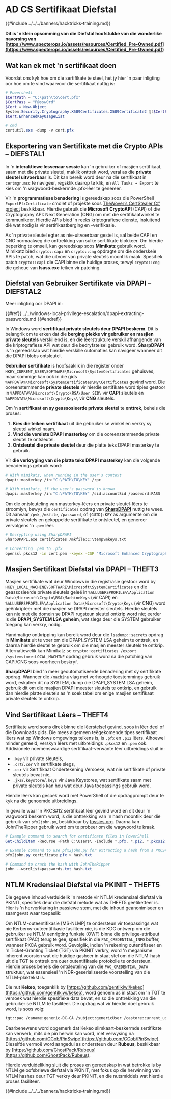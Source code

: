 # AD CS Sertifikaat Diefstal

{{#include ../../../banners/hacktricks-training.md}}

**Dit is 'n klein opsomming van die Diefstal hoofstukke van die wonderlike navorsing van [https://www.specterops.io/assets/resources/Certified_Pre-Owned.pdf](https://www.specterops.io/assets/resources/Certified_Pre-Owned.pdf)**

## Wat kan ek met 'n sertifikaat doen

Voordat ons kyk hoe om die sertifikate te steel, het jy hier 'n paar inligting oor hoe om te vind waarvoor die sertifikaat nuttig is:
```powershell
# Powershell
$CertPath = "C:\path\to\cert.pfx"
$CertPass = "P@ssw0rd"
$Cert = New-Object
System.Security.Cryptography.X509Certificates.X509Certificate2 @($CertPath, $CertPass)
$Cert.EnhancedKeyUsageList

# cmd
certutil.exe -dump -v cert.pfx
```
## Eksportering van Sertifikate met die Crypto APIs – DIEFSTAL1

In 'n **interaktiewe lessenaar sessie** kan 'n gebruiker of masjien sertifikaat, saam met die private sleutel, maklik onttrek word, veral as die **private sleutel uitvoerbaar** is. Dit kan bereik word deur na die sertifikaat in `certmgr.msc` te navigeer, regsklik daarop te klik, en `All Tasks → Export` te kies om 'n wagwoord-beskermde .pfx-lêer te genereer.

Vir 'n **programmatiese benadering** is gereedskap soos die PowerShell `ExportPfxCertificate` cmdlet of projekte soos [TheWover’s CertStealer C# project](https://github.com/TheWover/CertStealer) beskikbaar. Hierdie gebruik die **Microsoft CryptoAPI** (CAPI) of die Cryptography API: Next Generation (CNG) om met die sertifikaatwinkel te kommunikeer. Hierdie APIs bied 'n reeks kriptografiese dienste, insluitend dié wat nodig is vir sertifikaatberging en -verifikasie.

As 'n private sleutel egter as nie-uitvoerbaar gestel is, sal beide CAPI en CNG normaalweg die onttrekking van sulke sertifikate blokkeer. Om hierdie beperking te omseil, kan gereedskap soos **Mimikatz** gebruik word. Mimikatz bied `crypto::capi` en `crypto::cng` opdragte om die onderskeie APIs te patch, wat die uitvoer van private sleutels moontlik maak. Spesifiek patch `crypto::capi` die CAPI binne die huidige proses, terwyl `crypto::cng` die geheue van **lsass.exe** teiken vir patching.

## Diefstal van Gebruiker Sertifikate via DPAPI – DIEFSTAL2

Meer inligting oor DPAPI in:

{{#ref}}
../../windows-local-privilege-escalation/dpapi-extracting-passwords.md
{{#endref}}

In Windows word **sertifikaat private sleutels deur DPAPI beskerm**. Dit is belangrik om te erken dat die **berging plekke vir gebruiker en masjien private sleutels** verskillend is, en die lêerstrukture verskil afhangende van die kriptografiese API wat deur die bedryfstelsel gebruik word. **SharpDPAPI** is 'n gereedskap wat hierdie verskille outomaties kan navigeer wanneer dit die DPAPI blobs ontsleutel.

**Gebruiker sertifikate** is hoofsaaklik in die register onder `HKEY_CURRENT_USER\SOFTWARE\Microsoft\SystemCertificates` gehuisves, maar sommige kan ook in die gids `%APPDATA%\Microsoft\SystemCertificates\My\Certificates` gevind word. Die ooreenstemmende **private sleutels** vir hierdie sertifikate word tipies gestoor in `%APPDATA%\Microsoft\Crypto\RSA\User SID\` vir **CAPI** sleutels en `%APPDATA%\Microsoft\Crypto\Keys\` vir **CNG** sleutels.

Om 'n **sertifikaat en sy geassosieerde private sleutel** te **onttrek**, behels die proses:

1. **Kies die teiken sertifikaat** uit die gebruiker se winkel en verkry sy sleutel winkel naam.
2. **Vind die vereiste DPAPI masterkey** om die ooreenstemmende private sleutel te ontsleutel.
3. **Ontsleutel die private sleutel** deur die platte teks DPAPI masterkey te gebruik.

Vir **die verkryging van die platte teks DPAPI masterkey** kan die volgende benaderings gebruik word:
```bash
# With mimikatz, when running in the user's context
dpapi::masterkey /in:"C:\PATH\TO\KEY" /rpc

# With mimikatz, if the user's password is known
dpapi::masterkey /in:"C:\PATH\TO\KEY" /sid:accountSid /password:PASS
```
Om die ontsleuteling van masterkey-lêers en private sleutel-lêers te stroomlyn, bewys die `certificates` opdrag van [**SharpDPAPI**](https://github.com/GhostPack/SharpDPAPI) nuttig te wees. Dit aanvaar `/pvk`, `/mkfile`, `/password`, of `{GUID}:KEY` as argumente om die private sleutels en gekoppelde sertifikate te ontsleutel, en genereer vervolgens 'n `.pem` lêer.
```bash
# Decrypting using SharpDPAPI
SharpDPAPI.exe certificates /mkfile:C:\temp\mkeys.txt

# Converting .pem to .pfx
openssl pkcs12 -in cert.pem -keyex -CSP "Microsoft Enhanced Cryptographic Provider v1.0" -export -out cert.pfx
```
## Masjien Sertifikaat Diefstal via DPAPI – THEFT3

Masjien sertifikate wat deur Windows in die registrasie gestoor word by `HKEY_LOCAL_MACHINE\SOFTWARE\Microsoft\SystemCertificates` en die geassosieerde private sleutels geleë in `%ALLUSERSPROFILE%\Application Data\Microsoft\Crypto\RSA\MachineKeys` (vir CAPI) en `%ALLUSERSPROFILE%\Application Data\Microsoft\Crypto\Keys` (vir CNG) word geënkripteer met die masjien se DPAPI meester sleutels. Hierdie sleutels kan nie met die domein se DPAPI rugsteun sleutel ontkrip word nie; eerder is die **DPAPI_SYSTEM LSA geheim**, wat slegs deur die SYSTEM gebruiker toegang kan verkry, nodig.

Handmatige ontkripping kan bereik word deur die `lsadump::secrets` opdrag in **Mimikatz** uit te voer om die DPAPI_SYSTEM LSA geheim te onttrek, en daarna hierdie sleutel te gebruik om die masjien meester sleutels te ontkrip. Alternatiewelik kan Mimikatz se `crypto::certificates /export /systemstore:LOCAL_MACHINE` opdrag gebruik word na die patching van CAPI/CNG soos voorheen beskryf.

**SharpDPAPI** bied 'n meer geoutomatiseerde benadering met sy sertifikate opdrag. Wanneer die `/machine` vlag met verhoogde toestemmings gebruik word, eskaleer dit na SYSTEM, dump die DPAPI_SYSTEM LSA geheim, gebruik dit om die masjien DPAPI meester sleutels te ontkrip, en gebruik dan hierdie platte sleutels as 'n soek tabel om enige masjien sertifikaat private sleutels te ontkrip.

## Vind Sertifikaat Lêers – THEFT4

Sertifikate word soms direk binne die lêerstelsel gevind, soos in lêer deel of die Downloads gids. Die mees algemeen teëgekomende tipes sertifikaat lêers wat op Windows omgewings teikens is, is `.pfx` en `.p12` lêers. Alhoewel minder gereeld, verskyn lêers met uitbreidings `.pkcs12` en `.pem` ook. Addisionele noemenswaardige sertifikaat-verwante lêer uitbreidings sluit in:

- `.key` vir private sleutels,
- `.crt`/`.cer` vir sertifikate slegs,
- `.csr` vir Sertifikaat Ondertekening Versoeke, wat nie sertifikate of private sleutels bevat nie,
- `.jks`/`.keystore`/`.keys` vir Java Keystores, wat sertifikate saam met private sleutels kan hou wat deur Java toepassings gebruik word.

Hierdie lêers kan gesoek word met PowerShell of die opdragprompt deur te kyk na die genoemde uitbreidings.

In gevalle waar 'n PKCS#12 sertifikaat lêer gevind word en dit deur 'n wagwoord beskerm word, is die onttrekking van 'n hash moontlik deur die gebruik van `pfx2john.py`, beskikbaar by [fossies.org](https://fossies.org/dox/john-1.9.0-jumbo-1/pfx2john_8py_source.html). Daarna kan JohnTheRipper gebruik word om te probeer om die wagwoord te kraak.
```powershell
# Example command to search for certificate files in PowerShell
Get-ChildItem -Recurse -Path C:\Users\ -Include *.pfx, *.p12, *.pkcs12, *.pem, *.key, *.crt, *.cer, *.csr, *.jks, *.keystore, *.keys

# Example command to use pfx2john.py for extracting a hash from a PKCS#12 file
pfx2john.py certificate.pfx > hash.txt

# Command to crack the hash with JohnTheRipper
john --wordlist=passwords.txt hash.txt
```
## NTLM Kredensiaal Diefstal via PKINIT – THEFT5

Die gegewe inhoud verduidelik 'n metode vir NTLM kredensiaal diefstal via PKINIT, spesifiek deur die diefstal metode wat as THEFT5 geëtiketteer is. Hier is 'n herverklaring in passiewe stem, met die inhoud geanonimiseer en saamgevat waar toepaslik:

Om NTLM-outeentifikasie [MS-NLMP] te ondersteun vir toepassings wat nie Kerberos-outeentifikasie fasiliteer nie, is die KDC ontwerp om die gebruiker se NTLM eenrigting funksie (OWF) binne die privilege-attribuut sertifikaat (PAC) terug te gee, spesifiek in die `PAC_CREDENTIAL_INFO` buffer, wanneer PKCA gebruik word. Gevolglik, indien 'n rekening outentifiseer en 'n Ticket-Granting Ticket (TGT) via PKINIT verkry, word 'n meganisme inherent voorsien wat die huidige gasheer in staat stel om die NTLM-hash uit die TGT te onttrek om ouer outentifikasie protokolle te ondersteun. Hierdie proses behels die ontsleuteling van die `PAC_CREDENTIAL_DATA` struktuur, wat essensieel 'n NDR-geserialiseerde voorstelling van die NTLM-plaktekst is.

Die nut **Kekeo**, toeganklik by [https://github.com/gentilkiwi/kekeo](https://github.com/gentilkiwi/kekeo), word genoem as in staat om 'n TGT te versoek wat hierdie spesifieke data bevat, en so die onttrekking van die gebruiker se NTLM te fasiliteer. Die opdrag wat vir hierdie doel gebruik word, is soos volg:
```bash
tgt::pac /caname:generic-DC-CA /subject:genericUser /castore:current_user /domain:domain.local
```
Daarbenewens word opgemerk dat Kekeo slimkaart-beskermde sertifikate kan verwerk, mits die pin herwin kan word, met verwysing na [https://github.com/CCob/PinSwipe](https://github.com/CCob/PinSwipe). Dieselfde vermoë word aangedui as ondersteun deur **Rubeus**, beskikbaar by [https://github.com/GhostPack/Rubeus](https://github.com/GhostPack/Rubeus).

Hierdie verduideliking sluit die proses en gereedskap in wat betrokke is by NTLM geloofsbriewe diefstal via PKINIT, met fokus op die herwinning van NTLM hashes deur TGT verkry deur PKINIT, en die nutsmiddels wat hierdie proses fasiliteer.

{{#include ../../../banners/hacktricks-training.md}}
